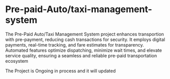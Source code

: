 # Pre-paid-Auto/taxi-management-system
The Pre-Paid Auto/Taxi Management System project enhances transportion with pre-payment, reducing cash transactions for security. It employs digital payments, real-time tracking, and fare estimates for transparency. Automated features optimize dispatching, minimize wait times, and elevate service quality, ensuring a seamless and reliable pre-paid transportation ecosystem

The Project is Ongoing in process and it will updated
